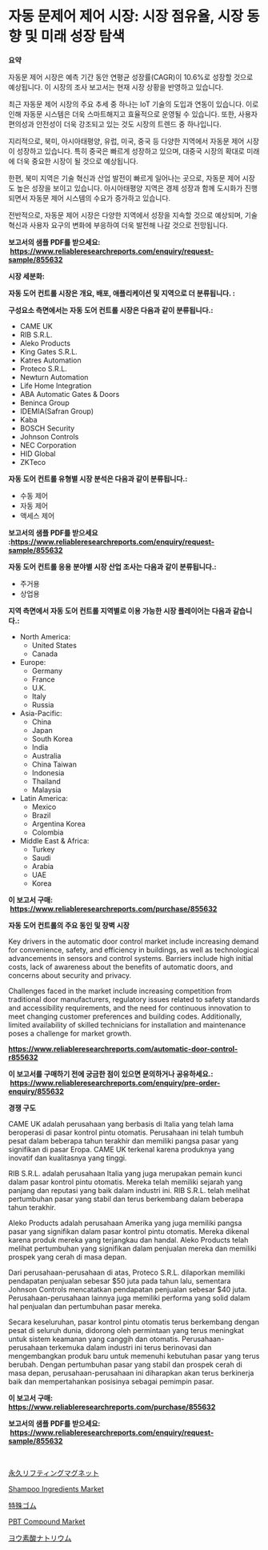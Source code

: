 <p><h1>자동 문제어 제어 시장: 시장 점유율, 시장 동향 및 미래 성장 탐색</h1></p><p><strong>요약</strong></p>
<p><p>자동문 제어 시장은 예측 기간 동안 연평균 성장률(CAGR)이 10.6%로 성장할 것으로 예상됩니다. 이 시장의 조사 보고서는 현재 시장 상황을 반영하고 있습니다. </p><p>최근 자동문 제어 시장의 주요 추세 중 하나는 IoT 기술의 도입과 연동이 있습니다. 이로 인해 자동문 시스템은 더욱 스마트해지고 효율적으로 운영될 수 있습니다. 또한, 사용자 편의성과 안전성이 더욱 강조되고 있는 것도 시장의 트렌드 중 하나입니다.</p><p>지리적으로, 북미, 아시아태평양, 유럽, 미국, 중국 등 다양한 지역에서 자동문 제어 시장이 성장하고 있습니다. 특히 중국은 빠르게 성장하고 있으며, 대중국 시장의 확대로 미래에 더욱 중요한 시장이 될 것으로 예상됩니다.</p><p>한편, 북미 지역은 기술 혁신과 산업 발전이 빠르게 일어나는 곳으로, 자동문 제어 시장도 높은 성장을 보이고 있습니다. 아시아태평양 지역은 경제 성장과 함께 도시화가 진행되면서 자동문 제어 시스템의 수요가 증가하고 있습니다.</p><p>전반적으로, 자동문 제어 시장은 다양한 지역에서 성장을 지속할 것으로 예상되며, 기술 혁신과 사용자 요구의 변화에 부응하여 더욱 발전해 나갈 것으로 전망됩니다.</p></p>
<p><strong>보고서의 샘플 PDF를 받으세요: &nbsp;<a href="https://www.reliableresearchreports.com/enquiry/request-sample/855632">https://www.reliableresearchreports.com/enquiry/request-sample/855632</a></strong></p>
<p><strong>시장 세분화:</strong></p>
<p><strong> 자동 도어 컨트롤 시장은 개요, 배포, 애플리케이션 및 지역으로 더 분류됩니다. :</strong></p>
<p><strong>구성요소 측면에서는 자동 도어 컨트롤 시장은 다음과 같이 분류됩니다.:</strong></p>
<p><ul><li>CAME UK</li><li>RIB S.R.L.</li><li>Aleko Products</li><li>King Gates S.R.L.</li><li>Katres Automation</li><li>Proteco S.R.L.</li><li>Newturn Automation</li><li>Life Home Integration</li><li>ABA Automatic Gates & Doors</li><li>Beninca Group</li><li>IDEMIA(Safran Group)</li><li>Kaba</li><li>BOSCH Security</li><li>Johnson Controls</li><li>NEC Corporation</li><li>HID Global</li><li>ZKTeco</li></ul></p>
<p><strong> 자동 도어 컨트롤 유형별 시장 분석은 다음과 같이 분류됩니다.:</strong></p>
<p><ul><li>수동 제어</li><li>자동 제어</li><li>액세스 제어</li></ul></p>
<p><strong>보고서의 샘플 PDF를 받으세요 :<a href="https://www.reliableresearchreports.com/enquiry/request-sample/855632">https://www.reliableresearchreports.com/enquiry/request-sample/855632</a></strong></p>
<p><strong> 자동 도어 컨트롤 응용 분야별 시장 산업 조사는 다음과 같이 분류됩니다.:</strong></p>
<p><ul><li>주거용</li><li>상업용</li></ul></p>
<p><strong>지역 측면에서 자동 도어 컨트롤 지역별로 이용 가능한 시장 플레이어는 다음과 같습니다.:</strong></p>
<p><ul>
    <li>
        North America:
        <ul>
            <li>United States</li>
            <li>Canada</li>
        </ul>
    </li>
    <li>
        Europe:
        <ul>
            <li>Germany</li>
            <li>France</li>
            <li>U.K.</li>
            <li>Italy</li>
            <li>Russia</li>
        </ul>
    </li>
    <li>
        Asia-Pacific:
        <ul>
            <li>China</li>
            <li>Japan</li>
            <li>South Korea</li>
            <li>India</li>
            <li>Australia</li>
            <li>China Taiwan</li>
            <li>Indonesia</li>
            <li>Thailand</li>
            <li>Malaysia</li>
        </ul>
    </li>
    <li>
        Latin America:
        <ul>
            <li>Mexico</li>
            <li>Brazil</li>
            <li>Argentina Korea</li>
            <li>Colombia</li>
        </ul>
    </li>
    <li>
        Middle East & Africa:
        <ul>
            <li>Turkey</li>
            <li>Saudi</li>
            <li>Arabia</li>
            <li>UAE</li>
            <li>Korea</li>
        </ul>
    </li>
    </ul></p>
<p><strong>이 보고서 구매: &nbsp;<a href="https://www.reliableresearchreports.com/purchase/855632">https://www.reliableresearchreports.com/purchase/855632</a></strong></p>
<p><strong>자동 도어 컨트롤의 주요 동인 및 장벽 시장</strong></p>
<p><p>Key drivers in the automatic door control market include increasing demand for convenience, safety, and efficiency in buildings, as well as technological advancements in sensors and control systems. Barriers include high initial costs, lack of awareness about the benefits of automatic doors, and concerns about security and privacy.</p><p>Challenges faced in the market include increasing competition from traditional door manufacturers, regulatory issues related to safety standards and accessibility requirements, and the need for continuous innovation to meet changing customer preferences and building codes. Additionally, limited availability of skilled technicians for installation and maintenance poses a challenge for market growth.</p></p>
<p><strong><a href="https://www.reliableresearchreports.com/automatic-door-control-r855632">https://www.reliableresearchreports.com/automatic-door-control-r855632</a></strong></p>
<p><strong>이 보고서를 구매하기 전에 궁금한 점이 있으면 문의하거나 공유하세요.: &nbsp;<a href="https://www.reliableresearchreports.com/enquiry/pre-order-enquiry/855632">https://www.reliableresearchreports.com/enquiry/pre-order-enquiry/855632</a></strong></p>
<p><strong>경쟁 구도</strong></p>
<p><p>CAME UK adalah perusahaan yang berbasis di Italia yang telah lama beroperasi di pasar kontrol pintu otomatis. Perusahaan ini telah tumbuh pesat dalam beberapa tahun terakhir dan memiliki pangsa pasar yang signifikan di pasar Eropa. CAME UK terkenal karena produknya yang inovatif dan kualitasnya yang tinggi.</p><p>RIB S.R.L. adalah perusahaan Italia yang juga merupakan pemain kunci dalam pasar kontrol pintu otomatis. Mereka telah memiliki sejarah yang panjang dan reputasi yang baik dalam industri ini. RIB S.R.L. telah melihat pertumbuhan pasar yang stabil dan terus berkembang dalam beberapa tahun terakhir.</p><p>Aleko Products adalah perusahaan Amerika yang juga memiliki pangsa pasar yang signifikan dalam pasar kontrol pintu otomatis. Mereka dikenal karena produk mereka yang terjangkau dan handal. Aleko Products telah melihat pertumbuhan yang signifikan dalam penjualan mereka dan memiliki prospek yang cerah di masa depan.</p><p>Dari perusahaan-perusahaan di atas, Proteco S.R.L. dilaporkan memiliki pendapatan penjualan sebesar $50 juta pada tahun lalu, sementara Johnson Controls mencatatkan pendapatan penjualan sebesar $40 juta. Perusahaan-perusahaan lainnya juga memiliki performa yang solid dalam hal penjualan dan pertumbuhan pasar mereka.</p><p>Secara keseluruhan, pasar kontrol pintu otomatis terus berkembang dengan pesat di seluruh dunia, didorong oleh permintaan yang terus meningkat untuk sistem keamanan yang canggih dan otomatis. Perusahaan-perusahaan terkemuka dalam industri ini terus berinovasi dan mengembangkan produk baru untuk memenuhi kebutuhan pasar yang terus berubah. Dengan pertumbuhan pasar yang stabil dan prospek cerah di masa depan, perusahaan-perusahaan ini diharapkan akan terus berkinerja baik dan mempertahankan posisinya sebagai pemimpin pasar.</p></p>
<p><strong>이 보고서 구매: &nbsp; <a href="https://www.reliableresearchreports.com/purchase/855632">https://www.reliableresearchreports.com/purchase/855632</a></strong></p>
<p><strong>보고서의 샘플 PDF를 받으세요: &nbsp;<a href="https://www.reliableresearchreports.com/enquiry/request-sample/855632">https://www.reliableresearchreports.com/enquiry/request-sample/855632</a></strong><strong></strong></p>
<p>&nbsp;</p>
<p><p><a href="https://medium.com/@jaremington56/%E6%B0%B8%E4%B9%85%E3%83%AA%E3%83%95%E3%83%86%E3%82%A3%E3%83%B3%E3%82%B0%E3%83%9E%E3%82%B0%E3%83%8D%E3%83%83%E3%83%88%E3%81%AE%E5%B8%82%E5%A0%B4%E5%8B%95%E5%90%91%E3%81%A8%E5%B8%82%E5%A0%B4%E5%88%86%E6%9E%90%E3%81%AF-2024%E5%B9%B4%E3%81%8B%E3%82%892031%E5%B9%B4%E3%81%BE%E3%81%A7%E3%81%AE%E4%BA%88%E6%B8%AC%E3%81%95%E3%82%8C%E3%81%A6%E3%81%84%E3%81%BE%E3%81%99-e93d3e6c7ffb">永久リフティングマグネット</a></p><p><a href="https://adventurous-uranium-ef9.notion.site/Shampoo-Ingredients-Market-Research-Report-Forecasted-for-Period-from-2024-2031-by-Market-Type-M-65ddb8ee771a4e5194a7ecc18549cc06">Shampoo Ingredients Market</a></p><p><a href="https://github.com/gfggqjbfys368009/Market-Research-Report-List-1/blob/main/891744521295.md">特殊ゴム</a></p><p><a href="https://issuu.com/reportprime-2/docs/pbt-compound-market-size-2030.pptx">PBT Compound Market</a></p><p><a href="https://github.com/qwpelcjko9242629/Market-Research-Report-List-1/blob/main/664179021294.md">ヨウ素酸ナトリウム</a></p></p>